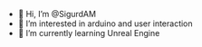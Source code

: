 - 👋 Hi, I’m @SigurdAM
- 👀 I’m interested in arduino and user interaction
- 🌱 I’m currently learning Unreal Engine


<!---
SigurdAM/SigurdAM is a ✨ special ✨ repository because its `README.md` (this file) appears on your GitHub profile.
You can click the Preview link to take a look at your changes.
--->
